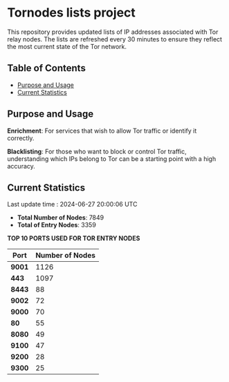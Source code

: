 # Tornodes lists project

This repository provides updated lists of IP addresses associated with Tor relay nodes. The lists are refreshed every 30 minutes to ensure they reflect the most current state of the Tor network.

## Table of Contents

- [Purpose and Usage](#purpose-and-usage)
- [Current Statistics](#current-statistics)


## Purpose and Usage

**Enrichment**: For services that wish to allow Tor traffic or identify it correctly.

**Blacklisting**: For those who want to block or control Tor traffic, understanding which IPs belong to Tor can be a starting point with a high accuracy.

## Current Statistics

Last update time : 2024-06-27 20:00:06 UTC

- **Total Number of Nodes**: 7849
- **Total of Entry Nodes**: 3359

**TOP 10 PORTS USED FOR TOR ENTRY NODES**

| **Port** | **Number of Nodes** |
|------|-----------------|
| **9001**   | 1126  |
| **443**   | 1097  |
| **8443**   | 88  |
| **9002**   | 72  |
| **9000**   | 70  |
| **80**   | 55  |
| **8080**   | 49  |
| **9100**   | 47  |
| **9200**   | 28  |
| **9300**   | 25  |

